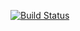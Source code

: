 [![Build Status](https://dev.azure.com/venkat10840/Databrciks/_apis/build/status/Databricks_Demo?branchName=main)](https://dev.azure.com/venkat10840/Databrciks/_build/latest?definitionId=2&branchName=main)

